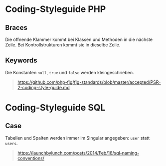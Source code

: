 # Coding-Styleguide PHP

## Braces
Die öffnende Klammer kommt bei Klassen und Methoden in die nächste Zeile. Bei Kontrollstrukturen kommt sie in dieselbe Zeile.

## Keywords
Die Konstanten `null`, `true` und `false` werden kleingeschrieben.

> https://github.com/php-fig/fig-standards/blob/master/accepted/PSR-2-coding-style-guide.md

# Coding-Styleguide SQL

## Case
Tabellen und Spalten werden immer im Singular angegeben: `user` statt `users`.

> https://launchbylunch.com/posts/2014/Feb/16/sql-naming-conventions/

